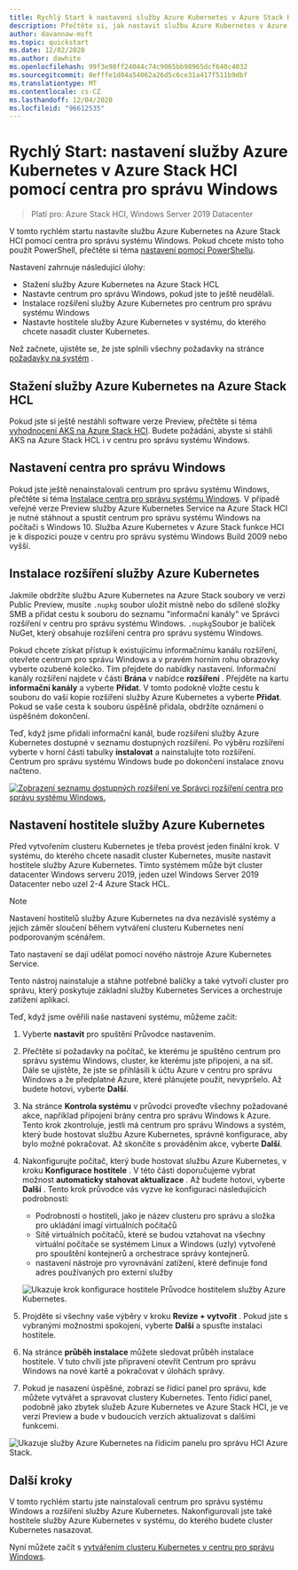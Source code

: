 ```yaml
---
title: Rychlý Start k nastavení služby Azure Kubernetes v Azure Stack HCI pomocí centra pro správu Windows
description: Přečtěte si, jak nastavit službu Azure Kubernetes v Azure Stack HCI pomocí centra pro správu Windows.
author: davannaw-msft
ms.topic: quickstart
ms.date: 12/02/2020
ms.author: dawhite
ms.openlocfilehash: 99f3e98ff24044c74c9065bb98965dcf640c4032
ms.sourcegitcommit: 0efffe1d04a54062a26d5c6ce31a417f511b9dbf
ms.translationtype: MT
ms.contentlocale: cs-CZ
ms.lasthandoff: 12/04/2020
ms.locfileid: "96612535"
---
```

# <a name="quickstart-set-up-azure-kubernetes-service-on-azure-stack-hci-using-windows-admin-center"></a>Rychlý Start: nastavení služby Azure Kubernetes v Azure Stack HCI pomocí centra pro správu Windows

> Platí pro: Azure Stack HCI, Windows Server 2019 Datacenter

V tomto rychlém startu nastavíte službu Azure Kubernetes na Azure Stack HCI pomocí centra pro správu systému Windows. Pokud chcete místo toho použít PowerShell, přečtěte si téma [nastavení pomocí PowerShellu](setup-powershell.md).

Nastavení zahrnuje následující úlohy:

* Stažení služby Azure Kubernetes na Azure Stack HCL
* Nastavte centrum pro správu Windows, pokud jste to ještě neudělali.
* Instalace rozšíření služby Azure Kubernetes pro centrum pro správu systému Windows
* Nastavte hostitele služby Azure Kubernetes v systému, do kterého chcete nasadit cluster Kubernetes.

Než začnete, ujistěte se, že jste splnili všechny požadavky na stránce [požadavky na systém](.\system-requirements.md) .

## <a name="download-azure-kubernetes-service-on-azure-stack-hci"></a>Stažení služby Azure Kubernetes na Azure Stack HCL

Pokud jste si ještě nestáhli software verze Preview, přečtěte si téma [vyhodnocení AKS na Azure Stack HCI](https://aka.ms/AKS-HCI-Evaluate). Budete požádáni, abyste si stáhli AKS na Azure Stack HCL i v centru pro správu systému Windows.

## <a name="setting-up-windows-admin-center"></a>Nastavení centra pro správu Windows

Pokud jste ještě nenainstalovali centrum pro správu systému Windows, přečtěte si téma [Instalace centra pro správu systému Windows](/windows-server/manage/windows-admin-center/deploy/install). V případě veřejné verze Preview služby Azure Kubernetes Service na Azure Stack HCI je nutné stáhnout a spustit centrum pro správu systému Windows na počítači s Windows 10. Služba Azure Kubernetes v Azure Stack funkce HCI je k dispozici pouze v centru pro správu systému Windows Build 2009 nebo vyšší.

## <a name="installing-the-azure-kubernetes-service-extension"></a>Instalace rozšíření služby Azure Kubernetes

Jakmile obdržíte službu Azure Kubernetes na Azure Stack soubory ve verzi Public Preview, musíte `.nupkg` soubor uložit místně nebo do sdílené složky SMB a přidat cestu k souboru do seznamu "informační kanály" ve Správci rozšíření v centru pro správu systému Windows. `.nupkg`Soubor je balíček NuGet, který obsahuje rozšíření centra pro správu systému Windows.

Pokud chcete získat přístup k existujícímu informačnímu kanálu rozšíření, otevřete centrum pro správu Windows a v pravém horním rohu obrazovky vyberte ozubené kolečko. Tím přejdete do nabídky nastavení. Informační kanály rozšíření najdete v části **Brána** v nabídce **rozšíření** . Přejděte na kartu **informační kanály** a vyberte **Přidat**. V tomto podokně vložte cestu k souboru do vaší kopie rozšíření služby Azure Kubernetes a vyberte **Přidat**. Pokud se vaše cesta k souboru úspěšně přidala, obdržíte oznámení o úspěšném dokončení. 

Teď, když jsme přidali informační kanál, bude rozšíření služby Azure Kubernetes dostupné v seznamu dostupných rozšíření. Po výběru rozšíření vyberte v horní části tabulky **instalovat** a nainstalujte toto rozšíření. Centrum pro správu systému Windows bude po dokončení instalace znovu načteno. 

[![Zobrazení seznamu dostupných rozšíření ve Správci rozšíření centra pro správu systému Windows. ](.\media\setup\extension-manager.png)](.\media\setup\extension-manager.png#lightbox)

## <a name="setting-up-an-azure-kubernetes-service-host"></a>Nastavení hostitele služby Azure Kubernetes

Před vytvořením clusteru Kubernetes je třeba provést jeden finální krok. V systému, do kterého chcete nasadit cluster Kubernetes, musíte nastavit hostitele služby Azure Kubernetes. Tímto systémem může být cluster datacenter Windows serveru 2019, jeden uzel Windows Server 2019 Datacenter nebo uzel 2-4 Azure Stack HCL. 

> [!NOTE] 
> Nastavení hostitelů služby Azure Kubernetes na dva nezávislé systémy a jejich záměr sloučení během vytváření clusteru Kubernetes není podporovaným scénářem. 

Tato nastavení se dají udělat pomocí nového nástroje Azure Kubernetes Service. 

Tento nástroj nainstaluje a stáhne potřebné balíčky a také vytvoří cluster pro správu, který poskytuje základní služby Kubernetes Services a orchestruje zatížení aplikací. 


Teď, když jsme ověřili naše nastavení systému, můžeme začít: 
1. Vyberte **nastavit** pro spuštění Průvodce nastavením.
2. Přečtěte si požadavky na počítač, ke kterému je spuštěno centrum pro správu systému Windows, cluster, ke kterému jste připojeni, a na síť. Dále se ujistěte, že jste se přihlásili k účtu Azure v centru pro správu Windows a že předplatné Azure, které plánujete použít, nevypršelo. Až budete hotovi, vyberte **Další**.
3. Na stránce **Kontrola systému** v průvodci proveďte všechny požadované akce, například připojení brány centra pro správu Windows k Azure. Tento krok zkontroluje, jestli má centrum pro správu Windows a systém, který bude hostovat službu Azure Kubernetes, správné konfigurace, aby bylo možné pokračovat. Až skončíte s prováděním akce, vyberte **Další**.
4. Nakonfigurujte počítač, který bude hostovat službu Azure Kubernetes, v kroku **Konfigurace hostitele** . V této části doporučujeme vybrat možnost **automaticky stahovat aktualizace** . Až budete hotovi, vyberte **Další** . Tento krok průvodce vás vyzve ke konfiguraci následujících podrobností:
    * Podrobnosti o hostiteli, jako je název clusteru pro správu a složka pro ukládání imagí virtuálních počítačů
    * Sítě virtuálních počítačů, které se budou vztahovat na všechny virtuální počítače se systémem Linux a Windows (uzly) vytvořené pro spouštění kontejnerů a orchestrace správy kontejnerů. 
    * nastavení nástroje pro vyrovnávání zatížení, které definuje fond adres používaných pro externí služby

    ![Ukazuje krok konfigurace hostitele Průvodce hostitelem služby Azure Kubernetes.](.\media\setup\host-configuration.png)

5. Projděte si všechny vaše výběry v kroku **Revize + vytvořit** . Pokud jste s vybranými možnostmi spokojeni, vyberte **Další** a spusťte instalaci hostitele. 
6. Na stránce **průběh instalace** můžete sledovat průběh instalace hostitele. V tuto chvíli jste připraveni otevřít Centrum pro správu Windows na nové kartě a pokračovat v úlohách správy. 
7. Pokud je nasazení úspěšné, zobrazí se řídicí panel pro správu, kde můžete vytvářet a spravovat clustery Kubernetes. Tento řídicí panel, podobně jako zbytek služeb Azure Kubernetes ve Azure Stack HCI, je ve verzi Preview a bude v budoucích verzích aktualizovat s dalšími funkcemi. 
 
  ![Ukazuje služby Azure Kubernetes na řídicím panelu pro správu HCI Azure Stack.](.\media\setup\dashboard.png)
 
## <a name="next-steps"></a>Další kroky

V tomto rychlém startu jste nainstalovali centrum pro správu systému Windows a rozšíření služby Azure Kubernetes. Nakonfigurovali jste také hostitele služby Azure Kubernetes v systému, do kterého budete cluster Kubernetes nasazovat.

Nyní můžete začít s [vytvářením clusteru Kubernetes v centru pro správu Windows](create-kubernetes-cluster.md).

